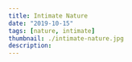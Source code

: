 ```yaml
---
title: Intimate Nature
date: "2019-10-15"
tags: [nature, intimate]
thumbnail: ./intimate-nature.jpg
description:
---
```

